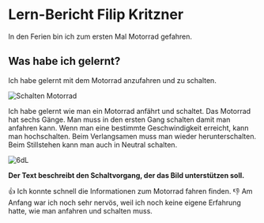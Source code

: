 # Lern-Bericht Filip Kritzner
In den Ferien bin ich zum ersten Mal Motorrad gefahren.
## Was habe ich gelernt?
Ich habe gelernt mit dem Motorrad anzufahren und zu schalten.

![Schalten Motorrad](https://user-images.githubusercontent.com/110892683/184815686-8a4d4cc3-e8a6-4ea9-9c78-f6a45da24a2e.jpg)

Ich habe gelernt wie man ein Motorrad anfährt und schaltet. Das Motorrad hat sechs Gänge. Man muss in den ersten Gang schalten damit man anfahren kann. Wenn man eine bestimmte Geschwindigkeit erreicht, kann man hochschalten. Beim Verlangsamen muss man wieder herunterschalten. Beim Stillstehen kann man auch in Neutral schalten.

![6dL](https://user-images.githubusercontent.com/110892683/184821472-b160f3c4-69e4-4abf-b4c1-dbff4f6f9f26.gif)

**Der Text beschreibt den Schaltvorgang, der das Bild unterstützen soll.**

👍 Ich konnte schnell die Informationen zum Motorrad fahren finden.
👎 Am Anfang war ich noch sehr nervös, weil ich noch keine eigene Erfahrung hatte, wie man anfahren und schalten muss.

